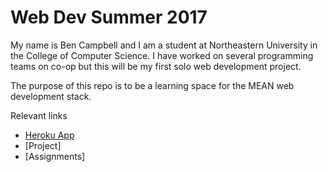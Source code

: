 # Web Dev Summer 2017

My name is Ben Campbell and I am a student at Northeastern University in the College of Computer Science. I have worked on several programming teams on co-op but this will be my first solo web development project.

The purpose of this repo is to be a learning space for the MEAN web development stack.

Relevant links
* [Heroku App](https://campbell-benjamin-webdev.herokuapp.com)
* [Project]
* [Assignments]

